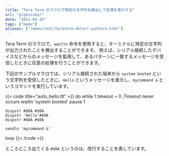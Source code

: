 ```yaml
---
title: "Tera Term のマクロで特定の文字列を検出して処理を実行する"
url: "p/qkxss6a/"
date: "2011-04-19"
tags: ["memo"]
aliases: ["/memo/tool/teraterm-detect-pattern.html"]
---
```


Tera Term のマクロで、`waitln` 命令を使用すると、ターミナルに特定の文字列が出力されたことを検出することができます。
例えば、シリアル接続したデバイスなどからのメッセージを監視して、あるパターンに一致するメッセージを受信したときに任意の処理を行うことができます。

下記のサンプルマクロでは、シリアル接続された端末から `system booted` という文字列を受信したときに、`Hello` というメッセージを表示し、`mycommand &` というコマンドを実行しています。

{{< code title="auto_hello.ttl" >}}
do while 1
    timeout = 0  ;Timeout never occurs
    waitln 'system booted'
    pause 1

    dispstr #$0A #$0A
    dispstr 'Hello'#$0A
    dispstr #$0A #$0A

    sendln 'mycommand &'
loop
{{< /code >}}

ところどころ出てくる `#$0A` というのは、改行することを表しています。

